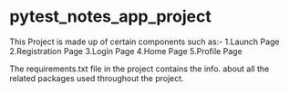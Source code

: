 # pytest_notes_app_project
This Project is made up of certain components such as:-
1.Launch Page
2.Registration Page
3.Login Page
4.Home Page
5.Profile Page

The requirements.txt file in the project contains the info. about all the related packages used throughout the project.
